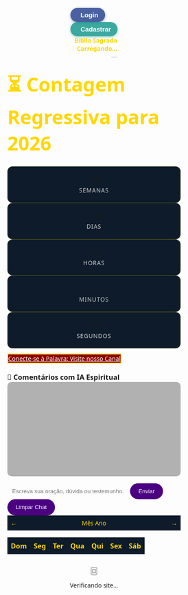 <!DOCTYPE html>
<html lang="pt-BR">
<head>
<meta charset="UTF-8" />
<meta name="viewport" content="width=device-width, initial-scale=1.0"/>
<title>📖 Bíblia Sagrada | Contagem Regressiva 2026 – por Tysi</title>
<link rel="stylesheet" href="https://cdnjs.cloudflare.com/ajax/libs/font-awesome/6.5.0/css/all.min.css" />
<style>
/* RESET */
* { margin:0; padding:0; box-sizing:border-box; }
body { font-family:'Segoe UI',sans-serif; min-height:100vh; display:flex; flex-direction:column; align-items:center; padding-top:80px; position:relative; overflow-x:hidden; transition: background 0.5s, color 0.5s; }

/* TEMAS */
body.dark { background: linear-gradient(135deg,#0d1b2a,#1b263b,#2c3e50); color:white; }
body.light { background: linear-gradient(135deg,#fefefe,#fff9f0,#f0f0f0); color:#1a1a2e; }

/* TOP BAR */
.top-bar { position:fixed; top:0; width:100%; padding:1rem 2rem; background: rgba(13,27,42,0.95); display:flex; justify-content:space-between; align-items:center; z-index:100; border-bottom:1px solid rgba(255,215,0,0.3); transition: background 0.5s; }
body.light .top-bar { background: rgba(255,255,255,0.95); border-bottom:1px solid #FFD700; }
.logo { font-weight:bold; color:#FFD700; display:flex; align-items:center; gap:0.5rem; }
.date-display { text-align:right; }
.weekday { font-weight:600; color:#FFD700; }
.full-date { font-size:0.9rem; color:#ccc; }
body.light .weekday { color:#DAA520; }
body.light .full-date { color:#555; }

/* MENU AUTENTICAÇÃO */
.auth-top-bar { position:fixed; top:12px; right:20px; display:flex; gap:0.8rem; z-index:101; }
.auth-top-btn { padding:0.5rem 1rem; border:none; border-radius:50px; font-weight:600; font-size:0.95rem; cursor:pointer; display:flex; align-items:center; gap:0.5rem; transition: all 0.2s ease; }
.auth-top-btn:hover { transform:translateY(-2px); }
.login-btn { background: rgba(30,58,138,0.8); color:white; box-shadow:0 2px 6px rgba(30,58,138,0.4); }
.signup-btn { background: rgba(13,148,136,0.8); color:white; box-shadow:0 2px 6px rgba(13,148,136,0.4); }

/* MAIN */
main { text-align:center; padding:0 20px; max-width:1000px; }
h1 { font-size:2.8rem; margin:1.5rem 0; color:#FFD700; }
body.light h1 { color:#DAA520; }

.container { display:flex; gap:1rem; margin:2rem 0; flex-wrap:wrap; justify-content:center; }
.time-segment-weeks, .time-segment { background:#0d1b2a; border:1px solid rgba(255,215,0,0.2); border-radius:12px; padding:1.2rem 0.8rem; min-width:90px; display:flex; flex-direction:column; align-items:center; justify-content:center; transition: background 0.5s, border 0.5s; }
body.light .time-segment-weeks, body.light .time-segment { background:#fff9f0; border:1px solid #DAA520; }

.number-weeks, .number { font-size:2.2rem; font-weight:bold; color:#FFD700; text-shadow:0 0 8px rgba(255,215,0,0.6); }
body.light .number-weeks, body.light .number { color:#DAA520; text-shadow:0 0 6px rgba(218,165,32,0.5); }
.label-weeks, .label { font-size:0.85rem; text-transform:uppercase; letter-spacing:1px; color:#ccc; margin-top:0.4rem; }
body.light .label-weeks, body.light .label { color:#555; }

/* BOTÕES */
.btn { display:inline-flex; align-items:center; gap:0.7rem; padding:0.9rem 1.8rem; border-radius:50px; font-weight:700; text-decoration:none; margin:0.6rem 0; transition: transform 0.2s; }
.btn:hover { transform:translateY(-2px); }
.connect-button { background:#8B0000; color:white; border:2px solid #FFD700; }
.coming-soon-btn { background: linear-gradient(135deg,#1e3a8a,#2563eb); color:white; }
.video-soon-btn { background: linear-gradient(135deg,#6a0dad,#8b28d9); color:white; }
.bible-read-btn { background: linear-gradient(135deg,#c9a04b,#d4b060); color:#1a1a2e; }

/* CHAT */
.chat-section { margin-top:2.5rem; background: rgba(20,30,50,0.7); padding:1.5rem; border-radius:20px; width:100%; max-width:600px; transition: background 0.5s; }
body.light .chat-section { background: rgba(240,240,240,0.7); color:#1a1a2e; }
#spiritualChatBox { height:220px; overflow-y:auto; background: rgba(0,0,0,0.3); padding:1rem; border-radius:10px; margin-bottom:1rem; font-size:0.95rem; line-height:1.5; transition: background 0.5s; }
body.light #spiritualChatBox { background: rgba(200,200,200,0.3); color:#1a1a2e; }
#spiritualChatInput { width:70%; padding:0.7rem; border-radius:50px; border:none; outline:none; background: rgba(255,255,255,0.1); color:white; }
body.light #spiritualChatInput { background: rgba(0,0,0,0.05); color:#1a1a2e; }
.send-btn { padding:0.7rem 1.2rem; background:#4B0082; color:white; border:none; border-radius:50px; cursor:pointer; }

/* MODAIS SIMPLES */
.auth-modal-overlay, .novidades-overlay { position:fixed; top:0; left:0; width:100%; height:100%; display:flex; justify-content:center; align-items:center; z-index:2000; opacity:0; pointer-events:none; transition:opacity 0.3s ease; }
.auth-modal-overlay.active, .novidades-overlay.ativo { opacity:1; pointer-events:all; }
.auth-modal, .novidades-content { background: linear-gradient(135deg,#1a1a2e,#16213e); padding:2rem; border-radius:20px; width:90%; max-width:450px; border:2px solid #FFD700; color:white; }
body.light .auth-modal, body.light .novidades-content { background:#fff9f0; border:2px solid #DAA520; color:#1a1a2e; }
.fechar-novidades { position:absolute; top:15px; right:15px; background:#8B0000; color:white; width:32px; height:32px; border:none; border-radius:50%; font-weight:bold; cursor:pointer; display:flex; align-items:center; justify-content:center; transition:all 0.2s; }
.fechar-novidades:hover { background:#a52a2a; transform:scale(1.1); }

/* ELEMENTOS FLUTUANTES */
.spiritual-element { position:fixed; font-size:1.8rem; opacity:0.7; z-index:-1; pointer-events:none; animation:float 15s infinite ease-in-out; }
@keyframes float {0%,100%{transform:translateY(0px) rotate(0deg);}25%{transform:translateY(-20px) rotate(2deg);}50%{transform:translateY(-10px) rotate(-2deg);}75%{transform:translateY(-25px) rotate(1deg);}}

/* PLAY PROTECT */
#playProtect { display:none; position:fixed; top:20px; left:50%; transform:translateX(-50%); background:#0d1b2a; color:#FFD700; padding:12px 20px; border-radius:10px; border:1px solid #FFD700; z-index:10000; box-shadow:0 0 15px rgba(255,215,0,0.5); font-weight:bold; }
body.light #playProtect { background:#DAA520; color:#1a1a2e; border:1px solid #DAA520; }

/* BOTÃO TEMA */
#themeToggle { position:fixed; bottom:20px; right:20px; padding:0.7rem 1.2rem; border:none; border-radius:50px; font-weight:bold; cursor:pointer; z-index:1000; background:#FFD700; color:#1a1a2e; box-shadow:0 4px 10px rgba(0,0,0,0.3); }

/* CALENDÁRIO */
#calendar { margin-top:2rem; max-width:400px; border:2px solid #FFD700; border-radius:12px; overflow:hidden; }
#calendar table { width:100%; border-collapse:collapse; text-align:center; }
#calendar th, #calendar td { padding:8px; }
#calendar th { background:#0d1b2a; color:#FFD700; }
body.light #calendar th { background:#DAA520; color:#1a1a2e; }
#calendar td { height:40px; }
#calendar .nav-btn { cursor:pointer; font-weight:bold; }
#calendar td { transition:0.3s; }
#calendar td:hover { background:rgba(255,215,0,0.3); border-radius:50%; }
body.light #calendar td:hover { background:rgba(218,165,32,0.3); }

/* RODAPÉ */
footer { margin:2rem 0; font-size:0.85rem; color:#FFD700; }
body.light footer { color:#DAA520; }

@media(max-width:500px){ .auth-top-bar{display:none;} .number-weeks,.number{font-size:1.8rem;} h1{font-size:2rem;} .btn{padding:0.7rem 1.4rem; font-size:1rem;} }
</style>
</head>
<body class="dark">

<!-- MENU AUTENTICAÇÃO -->
<div class="auth-top-bar">
    <button class="auth-top-btn login-btn" onclick="openModal('login')"><i class="fas fa-user"></i> Login</button>
    <button class="auth-top-btn signup-btn" onclick="openModal('signup')"><i class="fas fa-user-plus"></i> Cadastrar</button>
</div>

<div class="top-bar">
    <div class="logo"><i class="fas fa-bible"></i> Bíblia Sagrada</div>
    <div class="date-display">
        <div class="weekday" id="weekday">Carregando...</div>
        <div class="full-date" id="full-date">—</div>
    </div>
</div>

<main>
<h1>⏳ Contagem Regressiva para 2026</h1>

<div class="container">
<div class="time-segment-weeks"><div class="number-weeks" id="weeks-display">000</div><div class="label-weeks">Semanas</div></div>
<div class="time-segment"><div class="number" id="days">000</div><div class="label">Dias</div></div>
<div class="time-segment"><div class="number" id="hours">00</div><div class="label">Horas</div></div>
<div class="time-segment"><div class="number" id="minutes">00</div><div class="label">Minutos</div></div>
<div class="time-segment"><div class="number" id="seconds">00</div><div class="label">Segundos</div></div>
</div>

<a href="https://youtube.com/@bibliasagrada-r3c4o?si=rcpyTgzjQt9DRdUL" target="_blank" class="btn connect-button"><i class="fab fa-youtube"></i> Conecte-se à Palavra: Visite nosso Canal</a>

<!-- CHAT IA -->
<div class="chat-section">
<h3>💬 Comentários com IA Espiritual</h3>
<div id="spiritualChatBox"></div>
<div>
<input type="text" id="spiritualChatInput" placeholder="Escreva sua oração, dúvida ou testemunho..." />
<button class="send-btn" onclick="sendSpiritualMessage()">Enviar</button>
<button class="send-btn" onclick="clearSpiritualChat()">Limpar Chat</button>
</div>
</div>

<!-- CALENDÁRIO -->
<div id="calendar">
<div style="display:flex; justify-content:space-between; padding:8px; background:#0d1b2a; color:#FFD700;">
<span class="nav-btn" id="prev-month">&#8592;</span>
<span id="month-year">Mês Ano</span>
<span class="nav-btn" id="next-month">&#8594;</span>
</div>
<table>
<thead><tr><th>Dom</th><th>Seg</th><th>Ter</th><th>Qua</th><th>Qui</th><th>Sex</th><th>Sáb</th></tr></thead>
<tbody id="calendar-body"></tbody>
</table>
</div>
</main>

<!-- BOTÃO TEMA -->
<button id="themeToggle">🌙</button>

<!-- PLAY PROTECT -->
<div id="playProtect"><i class="fas fa-shield-alt"></i> Verificando site...</div>

<script>
// === TEMA ===
const themeToggle=document.getElementById('themeToggle');
function updateTheme(mode){ document.body.className=mode; themeToggle.textContent=mode==='dark'?'🌙':'☀️'; }
let savedTheme=localStorage.getItem('theme')||(window.matchMedia('(prefers-color-scheme: dark)').matches?'dark':'light');
updateTheme(savedTheme);
themeToggle.addEventListener('click',()=>{ const newTheme=document.body.classList.contains('dark')?'light':'dark'; updateTheme(newTheme); localStorage.setItem('theme',newTheme); });

// === PLAY PROTECT ===
function sitePlayProtect(){
  const banner=document.getElementById('playProtect'); banner.style.display='block';
  setTimeout(()=>{ const ok=document.getElementById('days')&&typeof Date.now==='function';
    if(ok){banner.innerHTML='<i class="fas fa-check-circle"></i> Site verificado e seguro! ✝️'; banner.style.background='rgba(0,100,0,0.8)'; setTimeout(()=>{banner.style.opacity='0'; setTimeout(()=>{banner.style.display='none';},1000);},2000);}
    else{banner.innerHTML='<i class="fas fa-exclamation-triangle"></i> Erro. Recarregue.'; banner.style.background='rgba(139,0,0,0.9)';}
  },1500);
}

// === DATA ===
function updateCurrentDate(){
  const now=new Date();
  const optsW={weekday:'long',timeZone:'America/Sao_Paulo'};
  const optsD={day:'numeric',month:'long',year:'numeric',timeZone:'America/Sao_Paulo'};
  document.getElementById('weekday').textContent=now.toLocaleDateString('pt-BR',optsW).replace(/^\w/,c=>c.toUpperCase());
  document.getElementById('full-date').textContent=now.toLocaleDateString('pt-BR',optsD).replace(/^\w/,c=>c.toUpperCase());
}

// === CONTAGEM REGRESSIVA ===
function updateCountdown(){
  const target=Date.UTC(2026,0,1,0,0,0); const now=Date.now(); const diff=Math.max(0,target-now);
  const seconds=Math.floor(diff/1000)%60;
  const minutes=Math.floor(diff/1000/60)%60;
  const hours=Math.floor(diff/1000/60/60)%24;
  const days=Math.floor(diff/1000/60/60/24);
  const weeks=Math.floor(days/7);
  document.getElementById('seconds').textContent=seconds.toString().padStart(2,'0');
  document.getElementById('minutes').textContent=minutes.toString().padStart(2,'0');
  document.getElementById('hours').textContent=hours.toString().padStart(2,'0');
  document.getElementById('days').textContent=days;
  document.getElementById('weeks-display').textContent=weeks;
}

// === CHAT SIMPLES ===
const spiritualChatBox=document.getElementById('spiritualChatBox');
function sendSpiritualMessage(){ const input=document.getElementById('spiritualChatInput'); if(input.value.trim()==='')return;
  const userMsg=input.value.trim();
  const botReply=`💡 Resposta Bíblica: "${userMsg} – Confie e tenha fé, tudo é possível com Deus!"`;
  const pUser=document.createElement('p'); pUser.textContent='Você: '+userMsg;
  const pBot=document.createElement('p'); pBot.textContent=botReply;
  spiritualChatBox.appendChild(pUser); spiritualChatBox.appendChild(pBot);
  spiritualChatBox.scrollTop=spiritualChatBox.scrollHeight; input.value='';
}
function clearSpiritualChat(){spiritualChatBox.innerHTML='';}

// === CALENDÁRIO ===
const calMonthYear=document.getElementById('month-year');
const calBody=document.getElementById('calendar-body');
let todayCal=new Date(); let currentMonthCal=todayCal.getMonth(); let currentYearCal=todayCal.getFullYear();
function renderCalendar(month,year){
  const firstDay=new Date(year,month,1).getDay();
  const daysInMonth=new Date(year,month+1,0).getDate();
  const months=['Janeiro','Fevereiro','Março','Abril','Maio','Junho','Julho','Agosto','Setembro','Outubro','Novembro','Dezembro'];
  calMonthYear.textContent=months[month]+' '+year; calBody.innerHTML='';
  let date=1;
  for(let i=0;i<6;i++){
    let row=document.createElement('tr');
    for(let j=0;j<7;j++){
      let cell=document.createElement('td');
      if(i===0 && j<firstDay){ cell.textContent=''; }
      else if(date>daysInMonth){ cell.textContent=''; }
      else{
        cell.textContent=date;
        if(date===todayCal.getDate() && month===todayCal.getMonth() && year===todayCal.getFullYear()){
          cell.style.background='#FFD700'; cell.style.color='#1a1a2e'; cell.style.fontWeight='bold';
        }
        date++;
      }
      row.appendChild(cell);
    }
    calBody.appendChild(row);
  }
}
document.getElementById('prev-month').addEventListener('click',()=>{ currentMonthCal--; if(currentMonthCal<0){currentMonthCal=11; currentYearCal--;} renderCalendar(currentMonthCal,currentYearCal); });
document.getElementById('next-month').addEventListener('click',()=>{ currentMonthCal++; if(currentMonthCal>11){currentMonthCal=0; currentYearCal++;} renderCalendar(currentMonthCal,currentYearCal); });

// === ELEMENTOS FLUTUANTES ===
for(let i=0;i<15;i++){ const el=document.createElement('div'); el.className='spiritual-element'; el.innerHTML='✝️';
  el.style.top=Math.random()*90+'vh'; el.style.left=Math.random()*95+'vw'; el.style.fontSize=(12+Math.random()*36)+'px'; el.style.opacity=0.3+Math.random()*0.5; document.body.appendChild(el);
}

// === INICIALIZAÇÃO ===
updateCurrentDate(); setInterval(updateCurrentDate,60000);
updateCountdown(); setInterval(updateCountdown,1000);
renderCalendar(currentMonthCal,currentYearCal);
window.onload=sitePlayProtect;
</script>
</body>
</html>
